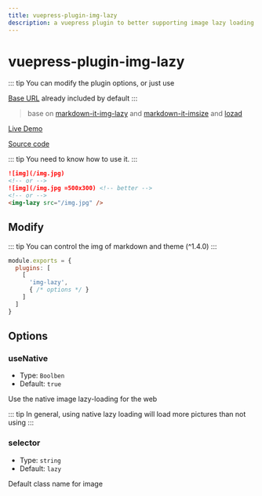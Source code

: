 ```yaml
---
title: vuepress-plugin-img-lazy
description: a vuepress plugin to better supporting image lazy loading
---
```


# vuepress-plugin-img-lazy <Badge text="^1.3.7"/>

::: tip
You can modify the plugin options, or just use

[Base URL](https://vuepress.vuejs.org/guide/assets.html#rBase%20URL) already included by default
:::

> base on [markdown-it-img-lazy](https://github.com/tolking/markdown-it-img-lazy) and [markdown-it-imsize](https://github.com/tatsy/markdown-it-imsize) and [lozad](https://github.com/ApoorvSaxena/lozad.js)

[Live Demo](https://tolking.github.io/vuepress-plugin-img-lazy/preview.html)

[Source code](https://github.com/tolking/vuepress-plugin-img-lazy)

::: tip
You need to know how to use it.
:::

``` md
![img](/img.jpg)
<!-- or -->
![img](/img.jpg =500x300) <!-- better -->
<!-- or -->
<img-lazy src="/img.jpg" />
```

## Modify

::: tip
You can control the img of markdown and theme (^1.4.0)
:::

``` js
module.exports = {
  plugins: [
    [
      'img-lazy',
      { /* options */ }
    ]
  ]
}
```

## Options

### useNative

- Type: `Boolben`
- Default: `true`

Use the native image lazy-loading for the web

::: tip
In general, using native lazy loading will load more pictures than not using
:::

### selector

- Type: `string`
- Default: `lazy`

Default class name for image
